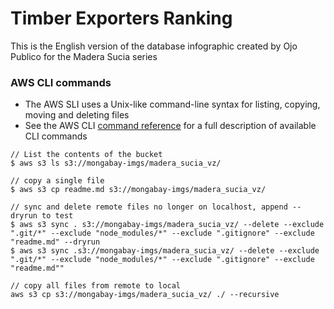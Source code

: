 # Timber Exporters Ranking

This is the English version of the database infographic created by Ojo Publico for the Madera Sucia series

### AWS CLI commands

* The AWS SLI uses a Unix-like command-line syntax for listing, copying, moving and deleting files 
* See the AWS CLI [command reference](http://docs.aws.amazon.com/cli/latest/reference/) for a full description of available CLI commands 

```
// List the contents of the bucket
$ aws s3 ls s3://mongabay-imgs/madera_sucia_vz/
```

```
// copy a single file
$ aws s3 cp readme.md s3://mongabay-imgs/madera_sucia_vz/
```

```
// sync and delete remote files no longer on localhost, append --dryrun to test
$ aws s3 sync . s3://mongabay-imgs/madera_sucia_vz/ --delete --exclude ".git/*" --exclude "node_modules/*" --exclude ".gitignore" --exclude "readme.md" --dryrun 
$ aws s3 sync .s3://mongabay-imgs/madera_sucia_vz/ --delete --exclude ".git/*" --exclude "node_modules/*" --exclude ".gitignore" --exclude "readme.md""
```

``` 
// copy all files from remote to local
aws s3 cp s3://mongabay-imgs/madera_sucia_vz/ ./ --recursive 
```
